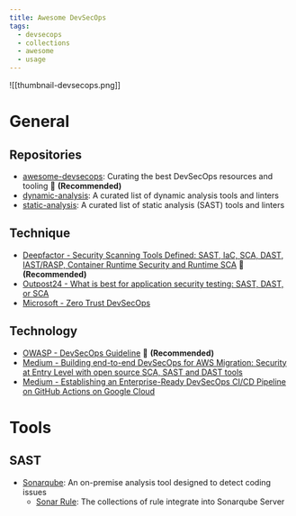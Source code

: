 ```yaml
---
title: Awesome DevSecOps
tags:
  - devsecops
  - collections
  - awesome
  - usage
---
```


![[thumbnail-devsecops.png]]
# General

## Repositories

- [awesome-devsecops](https://github.com/JakobTheDev/awesome-devsecops): Curating the best DevSecOps resources and tooling 🌟 **(Recommended)**
- [dynamic-analysis](https://github.com/analysis-tools-dev/dynamic-analysis): A curated list of dynamic analysis tools and linters
- [static-analysis](https://github.com/analysis-tools-dev/static-analysis): A curated list of static analysis (SAST) tools and linters
## Technique

- [Deepfactor - Security Scanning Tools Defined: SAST, IaC, SCA, DAST, IAST/RASP, Container Runtime Security and Runtime SCA](https://www.deepfactor.io/security-scanning-tools-defined-sast-iac-sca-dast-iast-rasp-container-runtime-security-and-runtime-sca/) 🌟 **(Recommended)**
- [Outpost24 - What is best for application security testing: SAST, DAST, or SCA](https://outpost24.com/blog/application-security-testing-sast-dast-sca/)
- [Microsoft - Zero Trust DevSecOps](https://learn.microsoft.com/en-us/security/zero-trust/develop/secure-devops-environments-zero-trust)
## Technology

- [OWASP - DevSecOps Guideline](https://owasp.org/www-project-devsecops-guideline/latest/) 🌟 **(Recommended)**
- [Medium - Building end-to-end DevSecOps for AWS Migration: Security at Entry Level with open source SCA, SAST and DAST tools](https://medium.com/@akhilmittal510/building-end-to-end-devsecops-for-aws-migration-security-at-entry-level-with-open-source-sca-sast-919480423fc1)
- [Medium - Establishing an Enterprise-Ready DevSecOps CI/CD Pipeline on GitHub Actions on Google Cloud](https://medium.com/@anshumaansingh10jan/building-an-enterprise-ready-devsecops-ci-cd-pipeline-on-github-actions-for-gcp-6746f6a43187)

# Tools

## SAST

- [Sonarqube](https://docs.sonarsource.com/sonarqube-server/latest/): An on-premise analysis tool designed to detect coding issues
	- [Sonar Rule](https://rules.sonarsource.com/): The collections of rule integrate into Sonarqube Server